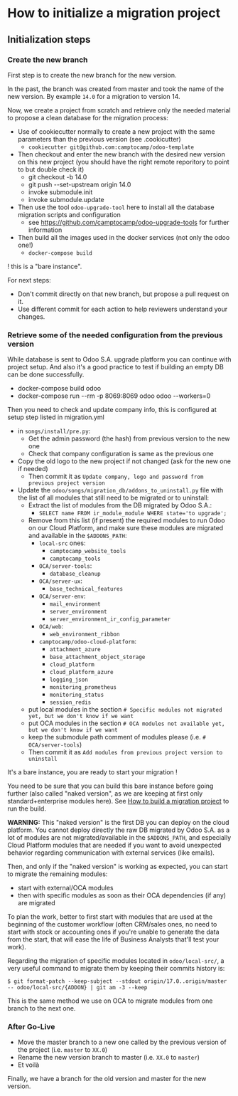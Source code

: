# How to initialize a migration project

## Initialization steps

### Create the new branch

First step is to create the new branch for the new version.

In the past, the branch was created from master and took the name of the new version.
By example `14.0` for a migration to version 14.

Now, we create a project from scratch and retrieve only the needed material to propose a clean database for the
migration process:

* Use of cookiecutter normally to create a new project with the same parameters than the previous version (see .cookicutter)
    * `cookiecutter git@github.com:camptocamp/odoo-template`
* Then checkout and enter the new branch with the desired new version on this new project (you should have the right remote reporitory to point to but double check it)
    * git checkout -b 14.0
    * git push --set-upstream origin 14.0
    * invoke submodule.init
    * invoke submodule.update
* Then use the tool `odoo-upgrade-tool` here to install all the database migration scripts and configuration
  * see https://github.com/camptocamp/odoo-upgrade-tools for further information
* Then build all the images used in the docker services (not only the odoo one!)
  * `docker-compose build`

! this is a "bare instance".

For next steps:

* Don't commit directly on that new branch, but propose a pull request on it.
* Use different commit for each action to help reviewers understand your changes.

### Retrieve some of the needed configuration from the previous version

While database is sent to Odoo S.A. upgrade platform you can continue with project setup. And also it's a good practice to test if building an empty DB can be done successfully.
* docker-compose build odoo
* docker-compose run --rm -p 8069:8069 odoo odoo --workers=0

Then you need to check and update company info, this is configured at setup step listed in migration.yml
* in `songs/install/pre.py`:
  * Get the admin password (the hash) from previous version to the new one
  * Check that company configuration is same as the previous one
* Copy the old logo to the new project if not changed (ask for the new one if needed)
  * Then commit it as `Update company, logo and password from previous project version`
* Update the `odoo/songs/migration_db/addons_to_uninstall.py` file with the list of all modules that still need to be migrated or to uninstall:
  * Extract the list of modules from the DB migrated by Odoo S.A.:
    - `SELECT name FROM ir_module_module WHERE state='to upgrade';`
  * Remove from this list (if present) the required modules to run Odoo on our Cloud Platform, and make sure these modules are migrated and available in the `$ADDONS_PATH`:
    - `local-src` ones:
      - `camptocamp_website_tools`
      - `camptocamp_tools`
    - `OCA/server-tools`:
      - `database_cleanup`
    - `OCA/server-ux`:
      - `base_technical_features`
    - `OCA/server-env`:
      - `mail_environment`
      - `server_environment`
      - `server_environment_ir_config_parameter`
    - `OCA/web`:
      - `web_environment_ribbon`
    - `camptocamp/odoo-cloud-platform`:
      - `attachment_azure`
      - `base_attachment_object_storage`
      - `cloud_platform`
      - `cloud_platform_azure`
      - `logging_json`
      - `monitoring_prometheus`
      - `monitoring_status`
      - `session_redis`
  * put local modules in the section `# Specific modules not migrated yet, but we don't know if we want`
  * put OCA modules in the section `# OCA modules not available yet, but we don't know if we want`
  * keep the submodule path comment of modules please (i.e. `# OCA/server-tools`)
  * Then commit it as `Add modules from previous project version to uninstall`

It's a bare instance, you are ready to start your migration !

You need to be sure that you can build this bare instance before going further (also called "naked version", as we are keeping at first only standard+enterprise modules here). See [How to build a migration project](./how-to-migration-project-build.md) to run the build.

**WARNING:** This "naked version" is the first DB you can deploy on the cloud platform. You cannot deploy directly the raw DB migrated by Odoo S.A. as a lot of modules are not migrated/available in the `$ADDONS_PATH`, and especially Cloud Platform modules that are needed if you want to avoid unexpected behavior regarding communication with external services (like emails).

Then, and only if the "naked version" is working as expected, you can start to migrate the remaining modules:
* start with external/OCA modules
* then with specific modules as soon as their OCA dependencies (if any) are migrated

To plan the work, better to first start with modules that are used at the beginning of the customer workflow (often CRM/sales ones, no need to start with stock or accounting ones if you're unable to generate the data from the start, that will ease the life of Business Analysts that'll test your work).

Regarding the migration of specific modules located in `odoo/local-src/`, a very useful command to migrate them by keeping their commits history is:

`$ git format-patch --keep-subject --stdout origin/17.0..origin/master -- odoo/local-src/{ADDON} | git am -3 --keep`

This is the same method we use on OCA to migrate modules from one branch to the next one.

### After Go-Live

* Move the master branch to a new one called by the previous version of the project (i.e. `master` to `XX.0`)
* Rename the new version branch to master (i.e. `XX.0` to `master`)
* Et voilà

Finally, we have a branch for the old version and master for the new version.
